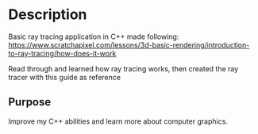 # Description
Basic ray tracing application in C++ made following:
https://www.scratchapixel.com/lessons/3d-basic-rendering/introduction-to-ray-tracing/how-does-it-work

Read through and learned how ray tracing works, then created the ray tracer with this guide as reference

## Purpose
Improve my C++ abilities and learn more about computer graphics.